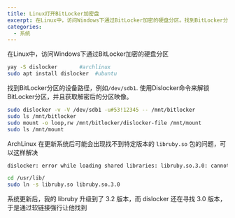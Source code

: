 ```yaml
---
title: Linux打开BitLocker加密盘
excerpt: 在Linux中，访问Windows下通过BitLocker加密的硬盘分区。找到BitLocker分区的设备路径.
categories:
  - 系统
---
```


在Linux中，访问Windows下通过BitLocker加密的硬盘分区

```bash
yay -S dislocker       #archlinux
sudo apt install dislocker  #ubuntu
```

找到BitLocker分区的设备路径，例如`/dev/sdb1`. 使用Dislocker命令来解锁BitLocker分区，并且获取解密后的分区映像。

```bash
sudo dislocker -v -V /dev/sdb1 -u#53!12345 -- /mnt/bitlocker
sudo ls /mnt/bitlocker
sudo mount -o loop,rw /mnt/bitlocker/dislocker-file /mnt/mount
sudo ls /mnt/mount
```

ArchLinux 在更新系统后可能会出现找不到特定版本的 `libruby.so` 包的问题，可以这样解决

```bash
dislocker: error while loading shared libraries: libruby.so.3.0: cannot open shared object file: No such file or directory

cd /usr/lib/
sudo ln -s libruby.so libruby.so.3.0
```

系统更新后，我的 libruby 升级到了 3.2 版本，而 dislocker 还在寻找 3.0 版本，于是通过软链接强行让他找到